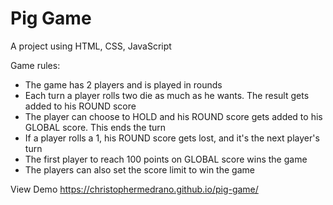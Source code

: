 # Pig Game

A project using HTML, CSS, JavaScript

Game rules:
- The game has 2 players and is played in rounds
- Each turn a player rolls two die as much as he wants. The result gets added to his ROUND score
- The player can choose to HOLD and his ROUND score gets added to his GLOBAL score. This ends the turn
- If a player rolls a 1, his ROUND score gets lost, and it's the next player's turn
- The first player to reach 100 points on GLOBAL score wins the game
- The players can also set the score limit to win the game

View Demo <https://christophermedrano.github.io/pig-game/>
